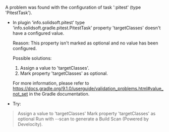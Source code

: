 A problem was found with the configuration of task ':pitest' (type 'PitestTask').
- In plugin 'info.solidsoft.pitest' type 'info.solidsoft.gradle.pitest.PitestTask' property 'targetClasses' doesn't have a configured value.

  Reason: This property isn't marked as optional and no value has been configured.

  Possible solutions:
    1. Assign a value to 'targetClasses'.
    2. Mark property 'targetClasses' as optional.

  For more information, please refer to https://docs.gradle.org/9.1.0/userguide/validation_problems.html#value_not_set in the Gradle documentation.

* Try:
> Assign a value to 'targetClasses'
> Mark property 'targetClasses' as optional
> Run with --scan to generate a Build Scan (Powered by Develocity).
